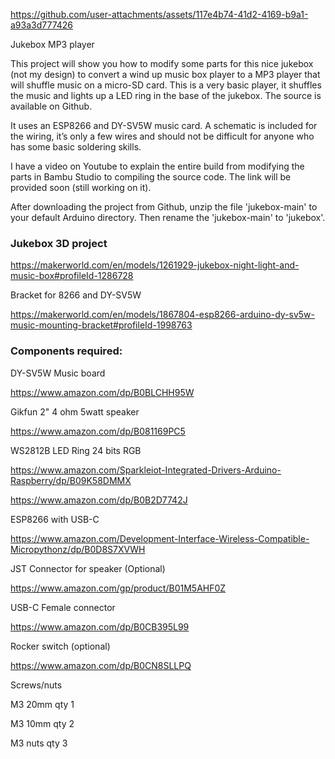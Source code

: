 

https://github.com/user-attachments/assets/117e4b74-41d2-4169-b9a1-a93a3d777426

Jukebox MP3 player

This project will show you how to modify some parts for this nice jukebox (not my design) to convert a wind up music box player to a MP3 player that will shuffle music on a micro-SD card.  This is a very basic player, it shuffles the music and lights up a LED ring in the base of the jukebox.  The source is available on Github.

It uses an ESP8266 and DY-SV5W music card.  A schematic is included for the wiring, it’s only a few wires and should not be difficult for anyone who has some basic soldering skills.  

I have a video on Youtube to explain the entire build from modifying the parts in Bambu Studio to compiling the source code.  The link will be provided soon (still working on it). 

After downloading the project from Github, unzip the file 'jukebox-main' to your default Arduino directory.  Then rename the 'jukebox-main' to 'jukebox'.  

<h3>Jukebox 3D project</h3>

https://makerworld.com/en/models/1261929-jukebox-night-light-and-music-box#profileId-1286728

Bracket for 8266 and DY-SV5W

https://makerworld.com/en/models/1867804-esp8266-arduino-dy-sv5w-music-mounting-bracket#profileId-1998763



<h3>Components required:</h3>

DY-SV5W Music board

https://www.amazon.com/dp/B0BLCHH95W

Gikfun 2" 4 ohm 5watt speaker

https://www.amazon.com/dp/B081169PC5

WS2812B LED Ring 24 bits RGB

https://www.amazon.com/Sparkleiot-Integrated-Drivers-Arduino-Raspberry/dp/B09K58DMMX

https://www.amazon.com/dp/B0B2D7742J

ESP8266 with USB-C

https://www.amazon.com/Development-Interface-Wireless-Compatible-Micropythonz/dp/B0D8S7XVWH

JST Connector for speaker (Optional)

https://www.amazon.com/gp/product/B01M5AHF0Z

USB-C Female connector

https://www.amazon.com/dp/B0CB395L99

Rocker switch (optional)

https://www.amazon.com/dp/B0CN8SLLPQ

Screws/nuts

 M3 20mm qty 1
 
 M3 10mm qty 2
 
 M3 nuts qty 3
